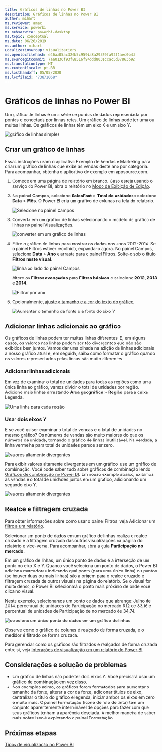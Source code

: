 ```yaml
---
title: Gráficos de linhas no Power BI
description: Gráficos de linhas no Power BI
author: mihart
ms.reviewer: amac
ms.service: powerbi
ms.subservice: powerbi-desktop
ms.topic: conceptual
ms.date: 06/26/2019
ms.author: mihart
LocalizationGroup: Visualizations
ms.openlocfilehash: e46aa05ac326b5c959da8a29329fa92f4aec0b4d
ms.sourcegitcommit: 7aa0136f93f88516f97ddd8031ccac5d07863b92
ms.translationtype: HT
ms.contentlocale: pt-BR
ms.lasthandoff: 05/05/2020
ms.locfileid: "73871068"
---
```

# <a name="line-charts-in-power-bi"></a>Gráficos de linhas no Power BI
Um gráfico de linhas é uma série de pontos de dados representada por pontos e conectada por linhas retas. Um gráfico de linhas pode ter uma ou muitas linhas. Os gráficos de linhas têm um eixo X e um eixo Y. 

![gráfico de linhas simples](media/power-bi-line-charts/power-bi-line.png)

## <a name="create-a-line-chart"></a>Criar um gráfico de linhas
Essas instruções usam o aplicativo Exemplo de Vendas e Marketing para criar um gráfico de linhas que exibe as vendas deste ano por categoria. Para acompanhar, obtenha o aplicativo de exemplo em appsource.com.

1. Comece em uma página de relatório em branco. Caso esteja usando o serviço do Power BI, abra o relatório no [Modo de Exibição de Edição](../service-interact-with-a-report-in-editing-view.md).

2. No painel Campos, selecione **SalesFact** \> **Total de unidades**e selecione **Data** > **Mês**.  O Power BI cria um gráfico de colunas na tela do relatório.

    ![Selecione no painel Campos](media/power-bi-line-charts/power-bi-step1.png)

4. Converta em um gráfico de linhas selecionando o modelo de gráfico de linhas no painel Visualizações. 

    ![converter em um gráfico de linhas](media/power-bi-line-charts/power-bi-convert-to-line.png)
   

4. Filtre o gráfico de linhas para mostrar os dados nos anos 2012-2014. Se o painel Filtros estiver recolhido, expanda-o agora. No painel Campos, selecione **Data** \> **Ano** e arraste para o painel Filtros. Solte-o sob o título **Filtros neste visual**. 
     
    ![linha ao lado do painel Campos](media/power-bi-line-charts/power-bi-year-filter.png)

    Altere os **Filtros avançados** para **Filtros básicos** e selecione **2012**, **2013** e **2014**.

    ![Filtrar por ano](media/power-bi-line-charts/power-bi-filter-year.png)

6. Opcionalmente, [ajuste o tamanho e a cor do texto do gráfico](power-bi-visualization-customize-title-background-and-legend.md). 

    ![Aumentar o tamanho da fonte e a fonte do eixo Y](media/power-bi-line-charts/power-bi-line-3years.png)

## <a name="add-additional-lines-to-the-chart"></a>Adicionar linhas adicionais ao gráfico
Os gráficos de linhas podem ter muitas linhas diferentes. E, em alguns casos, os valores nas linhas podem ser tão divergentes que não são exibidos bem juntos. Vamos dar uma olhada na adição de linhas adicionais a nosso gráfico atual e, em seguida, saiba como formatar o gráfico quando os valores representados pelas linhas são muito diferentes. 

### <a name="add-additional-lines"></a>Adicionar linhas adicionais
Em vez de examinar o total de unidades para todas as regiões como uma única linha no gráfico, vamos dividir o total de unidades por região. Adicione mais linhas arrastando **Área geográfica** > **Região** para a caixa Legenda.

   ![Uma linha para cada região](media/power-bi-line-charts/power-bi-line-regions.png)


### <a name="use-two-y-axes"></a>Usar dois eixos Y
E se você quiser examinar o total de vendas e o total de unidades no mesmo gráfico? Os números de vendas são muito maiores do que os números de unidade, tornando o gráfico de linhas inutilizável. Na verdade, a linha vermelha para total de unidades parece ser zero.

   ![valores altamente divergentes](media/power-bi-line-charts/power-bi-diverging.png)

Para exibir valores altamente divergentes em um gráfico, use um gráfico de combinação. Você pode saber tudo sobre gráficos de combinação lendo [Gráficos de combinação no Power BI](power-bi-visualization-combo-chart.md). Em nosso exemplo abaixo, exibimos as vendas e o total de unidades juntos em um gráfico, adicionando um segundo eixo Y. 

   ![valores altamente divergentes](media/power-bi-line-charts/power-bi-dual-axes.png)

## <a name="highlighting-and-cross-filtering"></a>Realce e filtragem cruzada
Para obter informações sobre como usar o painel Filtros, veja [Adicionar um filtro a um relatório](../power-bi-report-add-filter.md).

Selecionar um ponto de dados em um gráfico de linhas realiza o realce cruzado e a filtragem cruzada das outras visualizações na página do relatório e vice-versa. Para acompanhar, abra a guia **Participação no mercado**.  

Em um gráfico de linhas, um único ponto de dados é a interseção de um ponto no eixo X e Y. Quando você seleciona um ponto de dados, o Power BI adiciona marcadores indicando qual ponto (para uma única linha) ou pontos (se houver duas ou mais linhas) são a origem para o realce cruzado e filtragem cruzada de outros visuais na página do relatório. Se o visual for muito denso, o Power BI selecionará o ponto mais próximo de onde você clica no visual.

Neste exemplo, selecionamos um ponto de dados que abrange: Julho de 2014, percentual de unidades de Participação no mercado R12 de 33,16 e percentual de unidades de Participação de no mercado de 34,74.

![selecione um único ponto de dados em um gráfico de linhas](media/power-bi-line-charts/power-bi-single-select.png)

Observe como o gráfico de colunas é realçado de forma cruzada, e o medidor é filtrado de forma cruzada.

Para gerenciar como os gráficos são filtrados e realçados de forma cruzada entre si, veja [Interações de visualização em um relatório do Power BI](../service-reports-visual-interactions.md)

## <a name="considerations-and-troubleshooting"></a>Considerações e solução de problemas
* Um gráfico de linhas não pode ter dois eixos Y.  Você precisará usar um gráfico de combinação em vez disso.
* Nos exemplos acima, os gráficos foram formatados para aumentar o tamanho da fonte, alterar a cor da fonte, adicionar títulos de eixo, centralizar o título do gráfico e legenda, iniciar ambos os eixos em zero e muito mais. O painel Formatação (ícone de rolo de tinta) tem um conjunto aparentemente interminável de opções para fazer com que seus gráficos tenham a aparência desejada. A melhor maneira de saber mais sobre isso é explorando o painel Formatação.

## <a name="next-steps"></a>Próximas etapas

[Tipos de visualização no Power BI](power-bi-visualization-types-for-reports-and-q-and-a.md)


